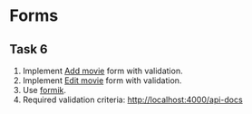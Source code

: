 # Forms

## Task 6
1. Implement [Add movie](https://projects.invisionapp.com/share/F9VXQ7IMZGY/#/screens/406802247) form with validation.
2. Implement [Edit movie](https://projects.invisionapp.com/share/F9VXQ7IMZGY/#/screens/406802252) form with validation.
3. Use [formik](https://www.npmjs.com/package/formik).
4. Required validation criteria: [http://localhost:4000/api-docs](http://localhost:4000/api-docs)
